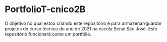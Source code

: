 # PortfolioT-cnico2B
O objetivo no qual estou criando este repositório é para armazenar/guardar projetos do curso técnico do ano de 2021 na escola Senai São José. Este repositório funcionará como um portfólio.
